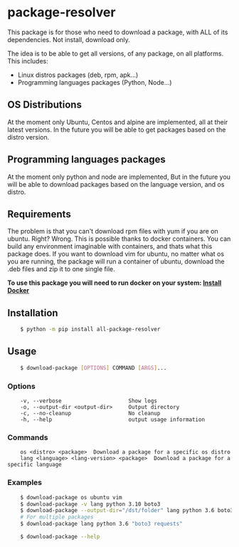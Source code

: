 # package-resolver

This package is for those who need to download a package, with ALL of its dependencies. Not install, download only.

The idea is to be able to get all versions, of any package, on all platforms. This includes:

- Linux distros packages (deb, rpm, apk...)
- Programming languages packages (Python, Node...)

## OS Distributions

At the moment only Ubuntu, Centos and alpine are implemented, all at their latest versions.
In the future you will be able to get packages based on the distro version.

## Programming languages packages

At the moment only python and node are implemented, But in the future you will be able to download packages based on the language version, and os distro.

## Requirements

The problem is that you can't download rpm files with yum if you are on ubuntu. Right? Wrong. This is possible thanks to docker containers.
You can build any environment imaginable with containers, and thats what this package does.
If you want to download vim for ubuntu, no matter what os you are running, the package will run a container of ubuntu, download the .deb files and zip it to one single file.

**To use this package you will need to run docker on your system: [Install Docker](https://docs.docker.com/get-docker/)**

## Installation

```bash
    $ python -m pip install all-package-resolver
```

## Usage

```bash
    $ download-package [OPTIONS] COMMAND [ARGS]...
```

### Options

```
    -v, --verbose                     Show logs
    -o, --output-dir <output-dir>     Output directory
    -c, --no-cleanup                  No cleanup
    -h, --help                        output usage information
```

### Commands

```
    os <distro> <package>  Download a package for a specific os distro
    lang <language> <lang-version> <package>  Download a package for a specific language
```

### Examples

```bash
    $ download-package os ubuntu vim
    $ download-package -v lang python 3.10 boto3
    $ download-package --output-dir="/dst/folder" lang python 3.6 boto3
    # For multiple packages
    $ download-package lang python 3.6 "boto3 requests"

    $ download-package --help
```
